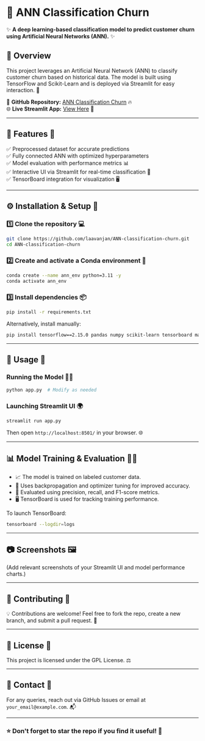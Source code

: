 # 🚀 ANN Classification Churn

✨ **A deep learning-based classification model to predict customer churn using Artificial Neural Networks (ANN).** ✨

## 📌 Overview

This project leverages an Artificial Neural Network (ANN) to classify customer churn based on historical data. The model is built using TensorFlow and Scikit-Learn and is deployed via Streamlit for easy interaction. 🎯

🔗 **GitHub Repository:** [ANN Classification Churn](https://github.com/laavanjan/ANN-classification-churn) 🔥  
🌐 **Live Streamlit App:** [View Here](https://ann-classification-churn-7umnppseyrpddza3tkekc4.streamlit.app/) 🎉

---

## 📂 Features 🚀

✅ Preprocessed dataset for accurate predictions  
✅ Fully connected ANN with optimized hyperparameters  
✅ Model evaluation with performance metrics 📊  
✅ Interactive UI via Streamlit for real-time classification 🎨  
✅ TensorBoard integration for visualization 🖥️  

---

## ⚙️ Installation & Setup 🔧

### 1️⃣ Clone the repository 💻

```bash
git clone https://github.com/laavanjan/ANN-classification-churn.git
cd ANN-classification-churn
```

### 2️⃣ Create and activate a Conda environment 🐍

```bash
conda create --name ann_env python=3.11 -y
conda activate ann_env
```

### 3️⃣ Install dependencies 📦

```bash
pip install -r requirements.txt
```

Alternatively, install manually:

```bash
pip install tensorflow==2.15.0 pandas numpy scikit-learn tensorboard matplotlib streamlit ipykernel
```

---

## 🚀 Usage 🎯

### Running the Model 🏃‍♂️

```bash
python app.py  # Modify as needed
```

### Launching **Streamlit** UI 🌍

```bash
streamlit run app.py
```

Then open `http://localhost:8501/` in your browser. 🌐

---

## 📊 Model Training & Evaluation 🏋️‍♂️

- 📈 The model is trained on labeled customer data.
- 🔄 Uses backpropagation and optimizer tuning for improved accuracy.
- 🎯 Evaluated using precision, recall, and F1-score metrics.
- 🖥️ TensorBoard is used for tracking training performance.

To launch TensorBoard:

```bash
tensorboard --logdir=logs
```

---

## 📷 Screenshots 🖼️

(Add relevant screenshots of your Streamlit UI and model performance charts.)

---

## 🤝 Contributing 🤲

💡 Contributions are welcome! Feel free to fork the repo, create a new branch, and submit a pull request. 🚀

---

## 📝 License 📜

This project is licensed under the GPL License. ⚖️

---

## 📧 Contact 📩

For any queries, reach out via GitHub Issues or email at `your_email@example.com`. 📬

---

### ⭐ Don't forget to **star** the repo if you find it useful! 🌟

